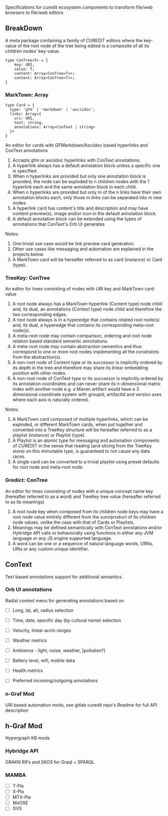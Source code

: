 Specifications for curedit ecosystem components to transform file/web browsers to file/web editors

## BreakDown

A meta package containing a family of CUREDIT editors where the key-value of the root node of the tree being edited is a composite of all its children nodes' key-value. 

````
type ConTree<T> = {
    key: URI;
    value: T;
    content: Array<ConTree<T>>;
    context: Array<ConTree<T>>;
}
````

### MarkTown: Array<Card>

````
type Card = {
  type: 'gfm' | 'markdown' | 'asciidoc';
  links: Array<{
    uri: URI, 
    text: string, 
    annotations: Array<ConText | string>
  }> 
} 
````


An editor for cards with GFMarkdown/Asciidoc based hyperlinks and ConText annotations

1. Accepts gfm or asciidoc hyperlinks with ConText annotations. 
2. A hyperlink always has a default annotation block unless a specific one is specified.
3. When n hyperlinks are provided but only one annotation block is provided, the node can be exploded to n children nodes with the 1 hyperlink each and the same annotation block in each child. 
4. When n hyperlinks are provided but only m of the n links have their own annotation blocks each, only those m links can be separated into m new nodes. 
5. A hyperlink card has content's title and description and may have content preview(s), image and/or icon in the default annotation block. 
6. A default annotation block can be extended using the types of annotations that ConText's Orb UI generates 

Notes:

1. One trivial use case would be link preview card generation. 
2. Other use cases like messaging and automation are explained in the projects below. 
3. A MarkTown card will be hereafter referred to as card (instance) or Card (type). 

### TreeKey: ConTree<Card>

An editor for trees consisting of nodes with URI key and MarkTown card value

1. A root node always has a MarkTown hyperlink (Content type) node child and, its dual, an annotations (Context type) node child and therefore the two corresponding edges.
2. A root node always is in a hyperedge that contains related root node(s) and, its dual, a hyperedge that contains its corresponding meta-root node(s). 
3. A meta-root node may contain comparison, ordering and root node relation based standard semantic annotations. 
4. A meta-root node may contain abstraction semantics and thus correspond to one or more root nodes implementing all the constraints from the abstraction(s). 
5. A non-root node of Content type or its successor is implicitly ordered by its depth in the tree and therefore may share its linear embedding position with other nodes. 
6. A non-root node of ConText type or its successor is implicitly ordered by its annotation coordinates and can never share its n-dimensional matrix index with another node e.g. a Maven artifact would have a 3 dimensional coordinate system with groupId, artifactId and version axes where each axis is naturally ordered. 

Notes:

1. A MarkTown card composed of multiple hyperlinks, which can be exploded, or different MarkTown cards, when put together and converted into a TreeKey structure will be hereafter referred to as a playlist (instance) or Playlist (type). 
2. A Playlist is an atomic type for messaging and automation components of CUREDIT in the sense that reading (and slicing from the TreeKey store) on this immutable type, is guaranteed to not cause any data races. 
3. A single card can be converted to a trivial playlist using preset defaults for root node and meta-root node. 

### Gredict: ConTree<Playlist>

An editor for trees consisting of nodes with a unique concept name key (hereafter referred to as a word) and TreeKey tree value (hereafter referred to as its meanings)

1. A root node key when composed from its children node keys may have a root node value entirely different from the sum/product of its children node values, unlike the case with that of Cards or Playlists.
2. Meanings may be defined semantically with ConText annotations and/or Hybridge API calls or behaviorally using functions in either any JVM language or any JS engine supported language.
3. A word can be one or a sequence of natural language words, URNs, URIs or any custom unique identifier. 


## ConText

Text based annotations support for additional semantics.

### Orb UI annotations

Radial context menu for generating annotations based on

- [ ] Long, lat, alt, radius selection
- [ ] Time, date, specific day (by cultural name) selection
- [ ] Velocity, linear accln ranges
- [ ] Weather metrics
- [ ] Ambience - light, noise, weather, [pollution?]
- [ ] Battery level, wifi, mobile data
- [ ] Health metrics
- [ ] Preferred incoming/outgoing annotations



### n-Graf Mod

URI based automation mods, see gitlab curedit repo's Readme for full API description 



## h-Graf Mod

Hypergraph KB mods 

### Hybridge API
GRAKN RIFs and SKOS for Graql + SPARQL

### MAMBA
- [ ] T-Pla
- [ ] X-Pla
- [ ] MTX-Pla
- [ ] MoOSE
- [ ] GVS
